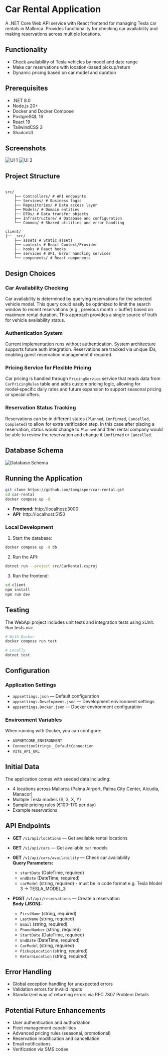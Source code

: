 # Car Rental Application

A .NET Core Web API service with React frontend for managing Tesla car rentals in Mallorca. Provides functionality for checking car availability and making reservations across multiple locations.

## Functionality

- Check availability of Tesla vehicles by model and date range
- Make car reservations with location-based pickup/return
- Dynamic pricing based on car model and duration  

## Prerequisites

- .NET 8.0
- Node.js 20+
- Docker and Docker Compose
- PostgreSQL 16
- React 19
- TailwindCSS 3
- ShadcnUI

## Screenshots
![UI 1](https://github.com/tomgasper/car-rental/blob/main/example/UI_1.png)
![UI 2](https://github.com/tomgasper/car-rental/blob/main/example/UI_2.png)

## Project Structure

```plaintext

src/
    ├── Controllers/ # API endpoints
    ├── Services/ # Business logic
    ├── Repositories/ # Data access layer
    ├── Models/ # Domain entities
    ├── DTOs/ # Data transfer objects
    ├── Infrastructure/ # Database and configuration
    └── Common/ # Shared utilities and error handling

client/
├──  src/
    ├── assets # Static assets
    ├── contexts # React Context/Provider
    ├── hooks # React hooks
    ├── services # API, Error handling services
    └── components/ # React components
```

## Design Choices

### Car Availability Checking

Car availability is determined by querying reservations for the selected vehicle model. This query could easily be optimized to limit the search window to recent reservations (e.g., previous month + buffer) based on maximum rental duration. This approach provides a single source of truth for vehicle availability status.

### Authentication System

Current implementation runs without authentication. System architecture supports future auth integration. Reservations are tracked via unique IDs, enabling guest reservation management if required.

### Pricing Service for Flexible Pricing

Car pricing is handled through `PricingService` service that reads data from `CarPricingRules` table and adds custom pricing logic, allowing for model‑specific daily rates and future expansion to support seasonal pricing or special offers.


### Reservation Status Tracking

Reservations can be in different states (`Planned`, `Confirmed`, `Cancelled`, `Completed`) to allow for extra verification step. In this case after placing a reservation, status would change to `Planned` and then rental company would be able to review the reservation and change it `Confirmed` or `Cancelled`.


## Database Schema

![Database Schema](https://github.com/tomgasper/car-rental/blob/main/example/diagram.png)

## Running the Application

```bash
git clone https://github.com/tomgasper/car-rental.git
cd car-rental
docker compose up -d
```

-  **Frontend:** http://localhost:3000
-  **API:** http://localhost:5150


### Local Development

1. Start the database:
```bash
docker compose up -d db
```
2. Run the API:

```bash
dotnet run --project src/CarRental.csproj
```

3. Run the frontend:

```bash
cd client
npm install
npm run dev
```

  

## Testing

The WebApi project includes unit tests and integration tests using xUnit. Run tests via:

```bash
# With Docker
docker compose run test

# Locally
dotnet test
```

## Configuration

### Application Settings

-  `appsettings.json` — Default configuration
-  `appsettings.Development.json` — Development environment settings
-  `appsettings.Docker.json` — Docker environment configuration


### Environment Variables

When running with Docker, you can configure:

-  `ASPNETCORE_ENVIRONMENT`
-  `ConnectionStrings__DefaultConnection`
-  `VITE_API_URL`


## Initial Data

The application comes with seeded data including:

- 4 locations across Mallorca (Palma Airport, Palma City Center, Alcudia, Manacor)
- Multiple Tesla models (S, 3, X, Y)
- Sample pricing rules (€100–170 per day)
- Example reservations

## API Endpoints

- **GET** `/v1/api/locations` — Get available rental locations
- **GET** `/v1/api/cars` — Get available car models
- **GET** `/v1/api/cars/availability` — Check car availability  
  **Query Parameters:**  
  - `startDate` (DateTime, required)
  - `endDate` (DateTime, required)
  - `carModel` (string, required) - must be in code format e.g. Tesla Model 3 -> TESLA_MODEL_3

- **POST** `/v1/api/reservations` — Create a reservation  
  **Body (JSON):**  
  - `FirstName` (string, required) 
  - `LastName` (string, required)
  - `Email` (string, required)
  - `PhoneNumber` (string, required)
  - `StartDate` (DateTime, required)
  - `EndDate` (DateTime, required)
  - `CarModel` (string, required)
  - `PickupLocation` (string, required)
  - `ReturnLocation` (string, required)

## Error Handling

- Global exception handling for unexpected errors
- Validation errors for invalid inputs
- Standarized way of returning errors via RFC 7807 Problem Details


## Potential Future Enhancements

- User authentication and authorization
- Fleet management capabilities
- Advanced pricing rules (seasonal, promotional)
- Reservation modification and cancellation
- Email notifications
- Verification via SMS codee
